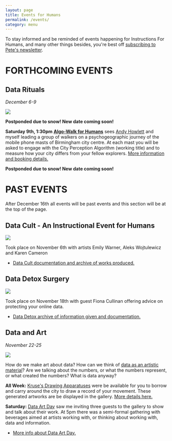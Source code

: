 ```yaml
---
layout: page
title: Events for Humans
permalink: /events/
category: menu
---
```


To stay informed and be reminded of events happening for Instructions For Humans, and many other things besides, you're best off [subscribing to Pete's newsletter](https://tinyletter.com/peteashton).


# FORTHCOMING EVENTS


## Data Rituals

*December 6-9*

![](http://instructionsforhumans.com/images/celltower3_500.jpg)

**Postponded due to snow! New date coming soon!**

**Saturday 9th, 1:30pm** **[Algo-Walk for Humans](http://instructionsforhumans.com/algowalk/)** sees [Andy Howlett](http://andyhowlett.co.uk) and myself leading a group of walkers on a psychogeographic journey of the mobile phone masts of Birmingham city centre. At each mast you will be asked to engage with the City Perception Algorithm (working title) and to measure how your city differs from your fellow explorers. [More information and booking details.](http://instructionsforhumans.com/algowalk/)

**Postponded due to snow! New date coming soon!**



# PAST EVENTS

After December 16th all events will be past events and this section will be at the top of the page. 

## Data Cult - An Instructional Event for Humans

![](http://instructionsforhumans.com/images/datacult-em_500.jpg)

Took place on November 6th with artists Emily Warner, Aleks Wojtulewicz and Karen Cameron 

- [Data Cult documentation and archive of works produced.](http://instructionsforhumans.com/datacult/)

## Data Detox Surgery

![](http://instructionsforhumans.com/images/datadetox.jpg)

Took place on November 18th with guest Fiona Cullinan offering advice on protecting your online data. 

- [Data Detox archive of information given and documentation.](http://instructionsforhumans.com/datadetox/)


## Data and Art

*November 22-25*

![](http://instructionsforhumans.com/images/kruse4-1.jpg)

How do we make art about data? How can we think of [data as an artistic material](http://www.mitpressjournals.org/doi/abs/10.1162/LEON_a_01414)? Are we talking about the numbers, or what the numbers represent, or what created the numbers? What is data anyway?

**All Week:** [Kruse's Drawing Apparatuses](http://instructionsforhumans.com/kruse/) were be available for you to borrow and carry around the city to draw a record of your movement. These generated artworks are be displayed in the gallery. [More details here.](http://instructionsforhumans.com/kruse/) 

**Saturday:** [Data Art Day](http://instructionsforhumans.com/dataartday/) saw me inviting three guests to the gallery to show and talk about their work. At 5pm there was a semi-formal gathering with beverages aimed at artists working with, or thinking about working with, data and information.

- [More info about Data Art Day.](http://instructionsforhumans.com/dataartday/)   



